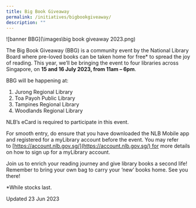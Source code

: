 ```yaml
---
title: Big Book Giveaway
permalink: /initiatives/bigbookgiveaway/
description: ""
---
```

![banner BBG](\images\big book giveaway 2023.png)

The Big Book Giveaway (BBG) is a community event by the National Library Board where pre-loved books can be taken home for free\* to spread the joy of reading. This year, we’ll be bringing the event to four libraries across Singapore, on **15 and 16 July 2023, from 11am – 6pm**. 

BBG will be happening at:

1.  Jurong Regional Library
2.  Toa Payoh Public Library
3.  Tampines Regional Library
4.  Woodlands Regional Library

NLB’s eCard is required to participate in this event. 

For smooth entry, do ensure that you have downloaded the NLB Mobile app and registered for a myLibrary account before the event. You may refer to [https://account.nlb.gov.sg/](https://account.nlb.gov.sg/) for more details on how to sign up for a myLibrary account.

Join us to enrich your reading journey and give library books a second life! Remember to bring your own bag to carry your ‘new’ books home. See you there!

\*While stocks last.

Updated 23 Jun 2023